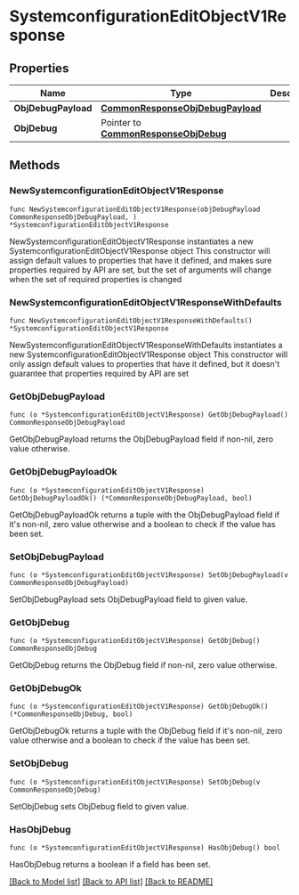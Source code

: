 # SystemconfigurationEditObjectV1Response

## Properties

Name | Type | Description | Notes
------------ | ------------- | ------------- | -------------
**ObjDebugPayload** | [**CommonResponseObjDebugPayload**](CommonResponseObjDebugPayload.md) |  | 
**ObjDebug** | Pointer to [**CommonResponseObjDebug**](CommonResponseObjDebug.md) |  | [optional] 

## Methods

### NewSystemconfigurationEditObjectV1Response

`func NewSystemconfigurationEditObjectV1Response(objDebugPayload CommonResponseObjDebugPayload, ) *SystemconfigurationEditObjectV1Response`

NewSystemconfigurationEditObjectV1Response instantiates a new SystemconfigurationEditObjectV1Response object
This constructor will assign default values to properties that have it defined,
and makes sure properties required by API are set, but the set of arguments
will change when the set of required properties is changed

### NewSystemconfigurationEditObjectV1ResponseWithDefaults

`func NewSystemconfigurationEditObjectV1ResponseWithDefaults() *SystemconfigurationEditObjectV1Response`

NewSystemconfigurationEditObjectV1ResponseWithDefaults instantiates a new SystemconfigurationEditObjectV1Response object
This constructor will only assign default values to properties that have it defined,
but it doesn't guarantee that properties required by API are set

### GetObjDebugPayload

`func (o *SystemconfigurationEditObjectV1Response) GetObjDebugPayload() CommonResponseObjDebugPayload`

GetObjDebugPayload returns the ObjDebugPayload field if non-nil, zero value otherwise.

### GetObjDebugPayloadOk

`func (o *SystemconfigurationEditObjectV1Response) GetObjDebugPayloadOk() (*CommonResponseObjDebugPayload, bool)`

GetObjDebugPayloadOk returns a tuple with the ObjDebugPayload field if it's non-nil, zero value otherwise
and a boolean to check if the value has been set.

### SetObjDebugPayload

`func (o *SystemconfigurationEditObjectV1Response) SetObjDebugPayload(v CommonResponseObjDebugPayload)`

SetObjDebugPayload sets ObjDebugPayload field to given value.


### GetObjDebug

`func (o *SystemconfigurationEditObjectV1Response) GetObjDebug() CommonResponseObjDebug`

GetObjDebug returns the ObjDebug field if non-nil, zero value otherwise.

### GetObjDebugOk

`func (o *SystemconfigurationEditObjectV1Response) GetObjDebugOk() (*CommonResponseObjDebug, bool)`

GetObjDebugOk returns a tuple with the ObjDebug field if it's non-nil, zero value otherwise
and a boolean to check if the value has been set.

### SetObjDebug

`func (o *SystemconfigurationEditObjectV1Response) SetObjDebug(v CommonResponseObjDebug)`

SetObjDebug sets ObjDebug field to given value.

### HasObjDebug

`func (o *SystemconfigurationEditObjectV1Response) HasObjDebug() bool`

HasObjDebug returns a boolean if a field has been set.


[[Back to Model list]](../README.md#documentation-for-models) [[Back to API list]](../README.md#documentation-for-api-endpoints) [[Back to README]](../README.md)


